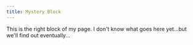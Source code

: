 ```yaml
---
title: Mystery Block
---
```


This is the right block of my page. I don't know what goes here yet...but we'll find out eventually...
